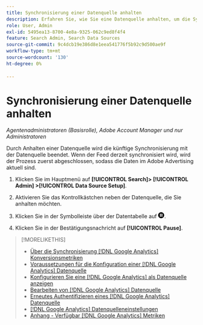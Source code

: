 ```yaml
---
title: Synchronisierung einer Datenquelle anhalten
description: Erfahren Sie, wie Sie eine Datenquelle anhalten, um die Synchronisierung zu beenden.
role: User, Admin
exl-id: 5495ea13-8700-4e8a-9325-062c9ed8f4f4
feature: Search Admin, Search Data Sources
source-git-commit: 9c4dcb19e386d8e1eea541776f5b92c9d500ae9f
workflow-type: tm+mt
source-wordcount: '130'
ht-degree: 0%

---
```


# Synchronisierung einer Datenquelle anhalten

*Agentenadministratoren (Basisrolle), Adobe Account Manager und nur Administratoren*

Durch Anhalten einer Datenquelle wird die künftige Synchronisierung mit der Datenquelle beendet. Wenn der Feed derzeit synchronisiert wird, wird der Prozess zuerst abgeschlossen, sodass die Daten im Adobe Advertising aktuell sind.

1. Klicken Sie im Hauptmenü auf **[!UICONTROL Search]> [!UICONTROL Admin] >[!UICONTROL Data Source Setup]**.

1. Aktivieren Sie das Kontrollkästchen neben der Datenquelle, die Sie anhalten möchten.

1. Klicken Sie in der Symbolleiste über der Datentabelle auf ![Anhalten](/help/search-social-commerce/assets/pause.png "Anhalten").

1. Klicken Sie in der Bestätigungsnachricht auf **[!UICONTROL Pause]**.

>[!MORELIKETHIS]
>
>* [Über die Synchronisierung [!DNL Google Analytics] Konversionsmetriken](data-source-about.md)
>* [Voraussetzungen für die Konfiguration einer [!DNL Google Analytics] Datenquelle](data-source-prerequisites.md)
>* [Konfigurieren Sie eine [!DNL Google Analytics] als Datenquelle anzeigen](data-source-configure.md)
>* [Bearbeiten von [!DNL Google Analytics] Datenquelle](data-source-edit.md)
>* [Erneutes Authentifizieren eines [!DNL Google Analytics] Datenquelle](data-source-reauthenticate.md)
>* [[!DNL Google Analytics] Datenquelleneinstellungen](data-source-settings.md)
>* [Anhang - Verfügbar [!DNL Google Analytics] Metriken](data-source-ga-metrics.md)
